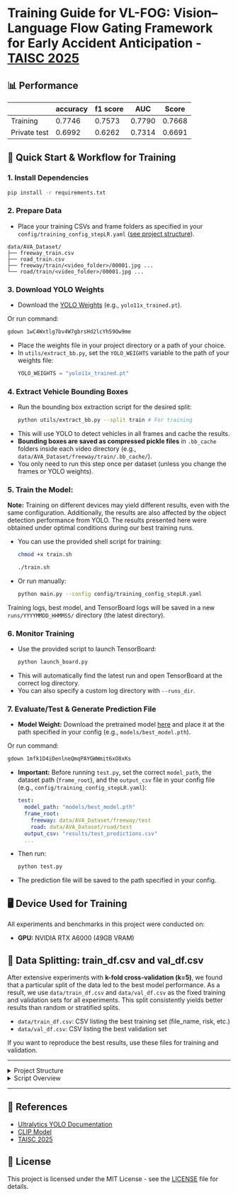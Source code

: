 # Training Guide for VL-FOG: Vision–Language Flow Gating Framework for Early Accident Anticipation - [TAISC 2025](https://sites.google.com/view/avss2025-tw/taisc)


## 📊 Performance

|              | accuracy | f1 score | AUC    | Score  |
|--------------|----------|----------|--------|--------|
| Training  | 0.7746   | 0.7573   | 0.7790 | 0.7668 |
| Private test | 0.6992   | 0.6262   | 0.7314 | 0.6691 |



## 🚀 Quick Start & Workflow for Training

### 1. **Install Dependencies**

```bash
pip install -r requirements.txt
```

### 2. **Prepare Data**

- Place your training CSVs and frame folders as specified in your `config/training_config_stepLR.yaml` ([see project structure](#project-structure)).
```
data/AVA_Dataset/
├── freeway_train.csv
├── road_train.csv
├── freeway/train/<video_folder>/00001.jpg ...
└── road/train/<video_folder>/00001.jpg ...
```

### 3. **Download YOLO Weights**
- Download the [YOLO Weights](https://drive.google.com/file/d/1wC4Wxtlg7bv4W7gbrsHd2lcYh59Ow9me/view?usp=sharing) (e.g., `yolo11x_trained.pt`).

Or run command:
```bash
gdown 1wC4Wxtlg7bv4W7gbrsHd2lcYh59Ow9me
```
- Place the weights file in your project directory or a path of your choice.
- In `utils/extract_bb.py`, set the `YOLO_WEIGHTS` variable to the path of your weights file:
  ```python
  YOLO_WEIGHTS = "yolo11x_trained.pt"
  ```

### 4. **Extract Vehicle Bounding Boxes**

- Run the bounding box extraction script for the desired split:
  ```bash
  python utils/extract_bb.py --split train # For training
  ```
- This will use YOLO to detect vehicles in all frames and cache the results.
- **Bounding boxes are saved as compressed pickle files** in `.bb_cache` folders inside each video directory (e.g., `data/AVA_Dataset/freeway/train/.bb_cache/`).
- You only need to run this step once per dataset (unless you change the frames or YOLO weights).

### 5. **Train the Model**:

**Note:** Training on different devices may yield different results, even with the same configuration. Additionally, the results are also affected by the object detection performance from YOLO. The results presented here were obtained under optimal conditions during our best training runs.

- You can use the provided shell script for training:
  ```bash
  chmod +x train.sh
  ```
  ```bash
  ./train.sh
  ```
- Or run manually:
  ```bash
  python main.py --config config/training_config_stepLR.yaml
  ```

Training logs, best model, and TensorBoard logs will be saved in a new `runs/YYYYMMDD_HHMMSS/` directory (the latest directory).

### 6. **Monitor Training**

- Use the provided script to launch TensorBoard:
  ```bash
  python launch_board.py
  ```
- This will automatically find the latest run and open TensorBoard at the correct log directory.
- You can also specify a custom log directory with `--runs_dir`.

### 7. **Evaluate/Test & Generate Prediction File**

- **Model Weight:** Download the pretrained model [here](https://drive.google.com/file/d/1mfk1D4iDenlneQmqPAYGWWmit6xO8xKs/view?usp=sharing) and place it at the path specified in your config (e.g., `models/best_model.pth`).  

Or run command:
```bash
gdown 1mfk1D4iDenlneQmqPAYGWWmit6xO8xKs
```
- **Important:** Before running `test.py`, set the correct `model_path`, the dataset path (`frame_root`), and the `output_csv` file in your config file (e.g., `config/training_config_stepLR.yaml`):
  ```yaml
  test:
    model_path: "models/best_model.pth"
    frame_root: 
      freeway: data/AVA_Dataset/freeway/test
      road: data/AVA_Dataset/road/test
    output_csv: "results/test_predictions.csv"
    ...
  ```
- Then run:
  ```bash
  python test.py
  ```
- The prediction file will be saved to the path specified in your config.

## 🖥️ Device Used for Training

All experiments and benchmarks in this project were conducted on:

- **GPU:** NVIDIA RTX A6000 (49GB VRAM)


## 🧪 Data Splitting: train_df.csv and val_df.csv

After extensive experiments with **k-fold cross-validation (k=5)**, we found that a particular split of the data led to the best model performance. As a result, we use `data/train_df.csv` and `data/val_df.csv` as the fixed training and validation sets for all experiments. This split consistently yields better results than random or stratified splits.

- `data/train_df.csv`: CSV listing the best training set (file_name, risk, etc.)
- `data/val_df.csv`: CSV listing the best validation set

If you want to reproduce the best results, use these files for training and validation.

---

<details>
<summary id="project-structure">Project Structure</summary>

```
TAISC-Challenge/
├── main.py                # Main training script
├── test.py                # Model evaluation script
├── launch_board.py        # Launch TensorBoard easily
├── train.sh               # Shell script for training
├── config/
│   ├── training_config_stepLR.yaml # Main configuration file
│   └── training_config_plateau.yaml
├── data/
│   ├── data_loader.py     # Data loading utilities
│   ├── dataset.py         # Dataset class with caching
│   ├── train_df.csv       # Best training split
│   ├── val_df.csv         # Best validation split 
│   └── augmentation.py    # Data augmentation
│   └── AVA_Dataset/       # <--- Folder containing video frame folders 
│       ├── freeway_train.csv
│       ├── road_train.csv
│       ├── freeway/
│       │   └── train/
│       │       └── <video_folder>/
│       │           ├── 00001.jpg
│       │           ├── 00002.jpg
│       │           └── ...
│       └── road/
│           └── train/
│               └── <video_folder>/
│                   ├── 00001.jpg
│                   ├── 00002.jpg
│                   └── ...
├── models/
│   ├── model_loader.py    # Model loading logic
│   └── clip_fusion_net.py # Model architecture
├── utils/
│   ├── config.py          # Config loading
│   ├── setup.py           # Training setup utilities
│   ├── log.py             # Logging helpers
│   ├── training.py        # Training loop and helpers
│   ├── board.py           # TensorBoard utilities
│   ├── seed.py            # Random seed setup
│   ├── extract_bb.py      # YOLO vehicle detection
│   └── optical_flow.py    # Optical flow feature extraction
├── runs/                  # Training outputs (created automatically)
│   └── YYYYMMDD_HHMMSS/
│       ├── best_model.pth
│       ├── log.txt
│       └── tensorboard/
└── requirements.txt       # Python dependencies
```

</details>

<details>
<summary>Script Overview</summary>

### main.py
- Loads config and sets up directories, logging, and TensorBoard
- Initializes model, optimizer, loss, scheduler, and data loaders
- Runs the training loop with early stopping and best model saving
- Logs all progress and metrics
- Supports custom config via `--config` argument

### test.py
- Loads the best model and runs inference on the test set
- Saves predictions to CSV

### utils/extract_bb.py
- Uses YOLO to detect vehicles in video frames
- Caches bounding box data for efficient processing
- Supports multiprocessing for faster extraction
- **Bounding boxes are saved in `.bb_cache` folders inside each video directory.**

### utils/optical_flow.py
- Computes optical flow features using detected vehicle bounding boxes
- Implements caching for performance optimization
- Provides both basic and bounding box-aware flow extraction

### launch_board.py
- Use this script to launch TensorBoard for the latest run or a custom log directory.
- Example:
  ```bash
  python launch_board.py --latest
  ```

</details>

---

## 🔗 References

- [Ultralytics YOLO Documentation](https://docs.ultralytics.com/)
- [CLIP Model](https://github.com/openai/CLIP)
- [TAISC 2025](https://sites.google.com/view/avss2025-tw/taisc)


## 📜 License

This project is licensed under the MIT License - see the [LICENSE](LICENSE) file for details.